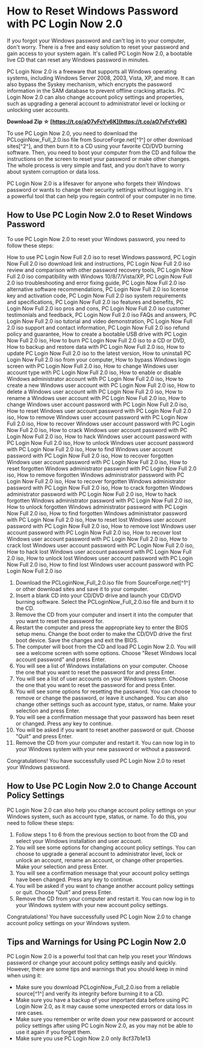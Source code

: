 
 
# How to Reset Windows Password with PC Login Now 2.0
 
If you forgot your Windows password and can't log in to your computer, don't worry. There is a free and easy solution to reset your password and gain access to your system again. It's called PC Login Now 2.0, a bootable live CD that can reset any Windows password in minutes.
 
PC Login Now 2.0 is a freeware that supports all Windows operating systems, including Windows Server 2008, 2003, Vista, XP, and more. It can also bypass the Syskey mechanism, which encrypts the password information in the SAM database to prevent offline cracking attacks. PC Login Now 2.0 can also change account policy settings and properties, such as upgrading a general account to administrator level or locking or unlocking user accounts.
 
**Download Zip ☆ [https://t.co/aO7vFcYv6K](https://t.co/aO7vFcYv6K)**


 
To use PC Login Now 2.0, you need to download the PCLoginNow\_Full\_2.0.iso file from SourceForge.net[^1^] or other download sites[^2^], and then burn it to a CD using your favorite CD/DVD burning software. Then, you need to boot your computer from the CD and follow the instructions on the screen to reset your password or make other changes. The whole process is very simple and fast, and you don't have to worry about system corruption or data loss.
 
PC Login Now 2.0 is a lifesaver for anyone who forgets their Windows password or wants to change their security settings without logging in. It's a powerful tool that can help you regain control of your computer in no time.
  
## How to Use PC Login Now 2.0 to Reset Windows Password
 
To use PC Login Now 2.0 to reset your Windows password, you need to follow these steps:
 
How to use PC Login Now Full 2.0 iso to reset Windows password,  PC Login Now Full 2.0 iso download link and instructions,  PC Login Now Full 2.0 iso review and comparison with other password recovery tools,  PC Login Now Full 2.0 iso compatibility with Windows 10/8/7/Vista/XP,  PC Login Now Full 2.0 iso troubleshooting and error fixing guide,  PC Login Now Full 2.0 iso alternative software recommendations,  PC Login Now Full 2.0 iso license key and activation code,  PC Login Now Full 2.0 iso system requirements and specifications,  PC Login Now Full 2.0 iso features and benefits,  PC Login Now Full 2.0 iso pros and cons,  PC Login Now Full 2.0 iso customer testimonials and feedback,  PC Login Now Full 2.0 iso FAQs and answers,  PC Login Now Full 2.0 iso tutorial and video demonstration,  PC Login Now Full 2.0 iso support and contact information,  PC Login Now Full 2.0 iso refund policy and guarantee,  How to create a bootable USB drive with PC Login Now Full 2.0 iso,  How to burn PC Login Now Full 2.0 iso to a CD or DVD,  How to backup and restore data with PC Login Now Full 2.0 iso,  How to update PC Login Now Full 2.0 iso to the latest version,  How to uninstall PC Login Now Full 2.0 iso from your computer,  How to bypass Windows login screen with PC Login Now Full 2.0 iso,  How to change Windows user account type with PC Login Now Full 2.0 iso,  How to enable or disable Windows administrator account with PC Login Now Full 2.0 iso,  How to create a new Windows user account with PC Login Now Full 2.0 iso,  How to delete a Windows user account with PC Login Now Full 2.0 iso,  How to rename a Windows user account with PC Login Now Full 2.0 iso,  How to change Windows user account password with PC Login Now Full 2.0 iso,  How to reset Windows user account password with PC Login Now Full 2.0 iso,  How to remove Windows user account password with PC Login Now Full 2.0 iso,  How to recover Windows user account password with PC Login Now Full 2.0 iso,  How to crack Windows user account password with PC Login Now Full 2.0 iso,  How to hack Windows user account password with PC Login Now Full 2.0 iso,  How to unlock Windows user account password with PC Login Now Full 2.0 iso,  How to find Windows user account password with PC Login Now Full 2.0 iso,  How to recover forgotten Windows user account password with PC Login Now Full 2.0 iso,  How to reset forgotten Windows administrator password with PC Login Now Full 2.0 iso,  How to remove forgotten Windows administrator password with PC Login Now Full 2.0 iso,  How to recover forgotten Windows administrator password with PC Login Now Full 2.0 iso,  How to crack forgotten Windows administrator password with PC Login Now Full 2.0 iso,  How to hack forgotten Windows administrator password with PC Login Now Full 2.0 iso,  How to unlock forgotten Windows administrator password with PC Login Now Full 2.0 iso,  How to find forgotten Windows administrator password with PC Login Now Full 2.0 iso,  How to reset lost Windows user account password with PC Login Now Full 2.0 iso,  How to remove lost Windows user account password with PC Login Now Full 2.0 iso,  How to recover lost Windows user account password with PC Login Now Full 2.0 iso,  How to crack lost Windows user account password with PC Login Now Full 2.0 iso,  How to hack lost Windows user account password with PC Login Now Full 2.0 iso,  How to unlock lost Windows user account password with PC Login Now Full 2.0 iso,  How to find lost Windows user account password with PC Login Now Full 2.0 iso
 
1. Download the PCLoginNow\_Full\_2.0.iso file from SourceForge.net[^1^] or other download sites and save it to your computer.
2. Insert a blank CD into your CD/DVD drive and launch your CD/DVD burning software. Select the PCLoginNow\_Full\_2.0.iso file and burn it to the CD.
3. Remove the CD from your computer and insert it into the computer that you want to reset the password for.
4. Restart the computer and press the appropriate key to enter the BIOS setup menu. Change the boot order to make the CD/DVD drive the first boot device. Save the changes and exit the BIOS.
5. The computer will boot from the CD and load PC Login Now 2.0. You will see a welcome screen with some options. Choose "Reset Windows local account password" and press Enter.
6. You will see a list of Windows installations on your computer. Choose the one that you want to reset the password for and press Enter.
7. You will see a list of user accounts on your Windows system. Choose the one that you want to reset the password for and press Enter.
8. You will see some options for resetting the password. You can choose to remove or change the password, or leave it unchanged. You can also change other settings such as account type, status, or name. Make your selection and press Enter.
9. You will see a confirmation message that your password has been reset or changed. Press any key to continue.
10. You will be asked if you want to reset another password or quit. Choose "Quit" and press Enter.
11. Remove the CD from your computer and restart it. You can now log in to your Windows system with your new password or without a password.

Congratulations! You have successfully used PC Login Now 2.0 to reset your Windows password.
  
## How to Use PC Login Now 2.0 to Change Account Policy Settings
 
PC Login Now 2.0 can also help you change account policy settings on your Windows system, such as account type, status, or name. To do this, you need to follow these steps:

1. Follow steps 1 to 6 from the previous section to boot from the CD and select your Windows installation and user account.
2. You will see some options for changing account policy settings. You can choose to upgrade a general account to administrator level, lock or unlock an account, rename an account, or change other properties. Make your selection and press Enter.
3. You will see a confirmation message that your account policy settings have been changed. Press any key to continue.
4. You will be asked if you want to change another account policy settings or quit. Choose "Quit" and press Enter.
5. Remove the CD from your computer and restart it. You can now log in to your Windows system with your new account policy settings.

Congratulations! You have successfully used PC Login Now 2.0 to change account policy settings on your Windows system.
  
## Tips and Warnings for Using PC Login Now 2.0
 
PC Login Now 2.0 is a powerful tool that can help you reset your Windows password or change your account policy settings easily and quickly. However, there are some tips and warnings that you should keep in mind when using it:

- Make sure you download PCLoginNow\_Full\_2.0.iso from a reliable source[^1^]  and verify its integrity before burning it to a CD.
- Make sure you have a backup of your important data before using PC Login Now 2.0, as it may cause some unexpected errors or data loss in rare cases.
- Make sure you remember or write down your new password or account policy settings after using PC Login Now 2.0, as you may not be able to use it again if you forget them.
- Make sure you use PC Login Now 2.0 only 8cf37b1e13


